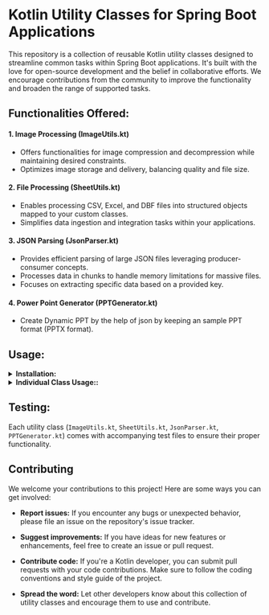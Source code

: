 # Kotlin Utility Classes for Spring Boot Applications

This repository is a collection of reusable Kotlin utility classes designed to streamline common tasks within Spring Boot applications. It's built with the love for open-source development and the belief in collaborative efforts. We encourage contributions from the community to improve the functionality and broaden the range of supported tasks.

## Functionalities Offered:

#### 1. Image Processing (ImageUtils.kt)

- Offers functionalities for image compression and decompression while maintaining desired constraints.
- Optimizes image storage and delivery, balancing quality and file size.

#### 2. File Processing (SheetUtils.kt)

- Enables processing CSV, Excel, and DBF files into structured objects mapped to your custom classes.
- Simplifies data ingestion and integration tasks within your applications.

#### 3. JSON Parsing (JsonParser.kt)

- Provides efficient parsing of large JSON files leveraging producer-consumer concepts.
- Processes data in chunks to handle memory limitations for massive files.
- Focuses on extracting specific data based on a provided key.

#### 4. Power Point Generator (PPTGenerator.kt)

- Create Dynamic PPT by the help of json by keeping an sample PPT format (PPTX format).

## Usage:

<details>
<summary><strong>  Installation: </strong></summary>

1. Clone the repository:
    ```
    git clone https://github.com/Shashwatsingh22/utility-methods
    ```
2. Integrate it as a dependency within your Spring Boot application using your build system (Maven or Gradle).
</details>


<details>
<summary><strong> Individual Class Usage:: </strong></summary>


- #### SheetUtils
- Import the `SheetUtils` object into your main file.
- Read a CSV file:
```kotlin
import com.yourpackage.utils.SheetUtils


val processedData = SheetUtils.readSheet(
    file = myCsvFile,
    clazz = MyDataClass::class.java,
    fileType = SheetUtils.FileType.CSV
).
```
- Read an Excel file with a custom header row:
```

val processedData = SheetUtils.readSheet(
    file = myExcelFile,
    clazz = MyDataClass::class.java,
    fileType = SheetUtils.FileType.EXCEL,
    headerRow = 2  // Header row is at index 2 (zero-based)
)
```
- Access parsed data:
```

val validData = processedData.validData
val invalidData = processedData.invalidData
```

- #### ImageUtils

- Import the `ImageUtils` object into your main file.
- Use the `resizeImage` function to create a resized image file, providing:
  - The original image file path.
  - The desired maximum file size in KB.
  - The minimum acceptable quality (0.0 to 1.0).
  - The maximum acceptable resolution (width or height).

```kotlin
val resizedImage = ImageUtils.resizeImage(originalImageFile, 500.0, 0.8f, 1024)
```
- #### JsonParser
 Please refer to JSONParser Readme for detailed usage
- #### PPTGenerator
 Please refer to PPT generator Readme for details usage
</details>

## Testing:

Each utility class (`ImageUtils.kt`, `SheetUtils.kt`, `JsonParser.kt`, `PPTGenerator.kt`) comes with accompanying test files to ensure their proper functionality.

## Contributing

We welcome your contributions to this project! Here are some ways you can get involved:

- **Report issues:** If you encounter any bugs or unexpected behavior, please file an issue on the repository's issue tracker.
  
- **Suggest improvements:** If you have ideas for new features or enhancements, feel free to create an issue or pull request.
  
- **Contribute code:** If you're a Kotlin developer, you can submit pull requests with your code contributions. Make sure to follow the coding conventions and style guide of the project.
  
- **Spread the word:** Let other developers know about this collection of utility classes and encourage them to use and contribute.


